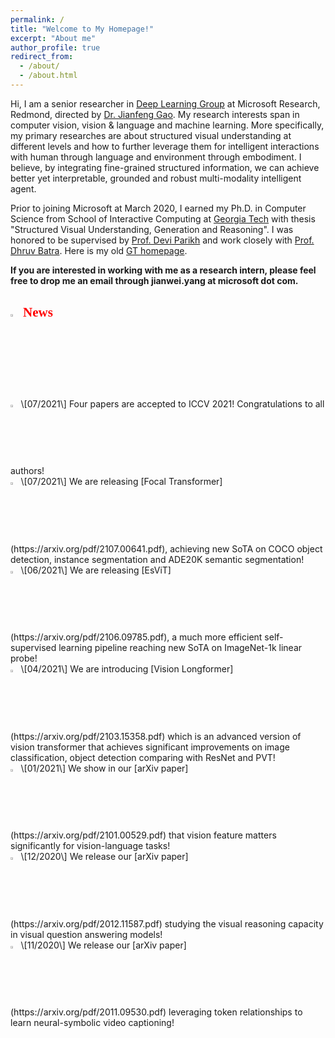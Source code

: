 ```yaml
---
permalink: /
title: "Welcome to My Homepage!"
excerpt: "About me"
author_profile: true
redirect_from: 
  - /about/
  - /about.html
---
```


Hi, I am a senior researcher in [Deep Learning Group](https://www.microsoft.com/en-us/research/group/deep-learning-group/) at Microsoft Research, Redmond, directed by [Dr. Jianfeng Gao](http://research.microsoft.com/en-us/um/people/jfgao/). My research interests span in computer vision, vision & language and machine learning. More specifically, my primary researches are about structured visual understanding at different levels and how to further leverage them for intelligent interactions with human through language and environment through embodiment. I believe, by integrating fine-grained structured information, we can achieve better yet interpretable, grounded and robust multi-modality intelligent agent.

Prior to joining Microsoft at March 2020, I earned my Ph.D. in Computer Science from School of Interactive Computing at [Georgia Tech](https://www.gatech.edu) with thesis "Structured Visual Understanding, Generation and Reasoning". I was honored to be supervised by [Prof. Devi Parikh](https://cc.gatech.edu/~parikh/) and work closely with [Prof. Dhruv Batra](https://www.cc.gatech.edu/~dbatra/). Here is my old [GT homepage](https://www.cc.gatech.edu/~jyang375/).

**If you are interested in working with me as a research intern, please feel free to drop me an email through jianwei.yang at microsoft dot com.**

<h2><img src="/images/fire.png" width="3%"/> <span style="color:red; font-family:Papyrus">News</span></h2>
  <img src="/images/dart.png" width="2.5%"/> \[07/2021\] Four papers are accepted to ICCV 2021! Congratulations to all authors!<br/>
<img src="/images/dart.png" width="2.5%"/> \[07/2021\] We are releasing [Focal Transformer](https://arxiv.org/pdf/2107.00641.pdf), achieving new SoTA on COCO object detection, instance segmentation and ADE20K semantic segmentation!<br/>
  <img src="/images/dart.png" width="2.5%"/> \[06/2021\] We are releasing [EsViT](https://arxiv.org/pdf/2106.09785.pdf), a much more efficient self-supervised learning pipeline reaching new SoTA on ImageNet-1k linear probe!<br/>
  <img src="/images/dart.png" width="2.5%"/> \[04/2021\] We are introducing [Vision Longformer](https://arxiv.org/pdf/2103.15358.pdf) which is an advanced version of vision transformer that achieves significant improvements on image classification, object detection comparing with ResNet and PVT!<br/>
  <img src="/images/dart.png" width="2.5%"/> \[01/2021\] We show in our [arXiv paper](https://arxiv.org/pdf/2101.00529.pdf) that vision feature matters significantly for vision-language tasks!<br/>
  <img src="/images/dart.png" width="2.5%"/> \[12/2020\] We release our [arXiv paper](https://arxiv.org/pdf/2012.11587.pdf) studying the visual reasoning capacity in visual question answering models!<br/>
  <img src="/images/dart.png" width="2.5%"/> \[11/2020\] We release our [arXiv paper](https://arxiv.org/pdf/2011.09530.pdf) leveraging token relationships to learn neural-symbolic video captioning!<br/>
